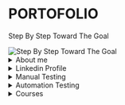 # PORTOFOLIO
Step By Step Toward The Goal



<picture>
 <img alt="Step By Step Toward The Goal"  src="https://i.postimg.cc/dVdnF4s2/Screenshot-1.png">
</picture>


<details>
<summary>About me</summary>
 
 
 
 
<picture>
<img alt="Step By Step Toward The Goal"  src="https://i.postimg.cc/PrrBtXz4/Screenshot-4.png">
</picture>

 

I am a positive-thinking person who possesses two sides of power. On one hand, I am organised, structured and attentive to detail due to my background as electronic enginner and manual tester. And on the other, due to my personality, I love to communicate with people and solve problems.I believe that so far I have formed a knowledge base, a way of thinking, which will help me to progress in my career in the future.
I am a punctual person with good communication skills, as a result I integrate extremely easily in a group. I like to learn different new things, to apply them and I can say that I am one of the people oriented towards evolution, progress, everything acquired through the accumulation of knowledge and skills.
I like to respond to the challenge of new situations because I am a dynamic, creative person, with a strategic and  communicative thinking.
</details>




<details>
<summary>Linkedin Profile</summary>
 
[CHECK IT OUT](https://www.linkedin.com/in/popa-georgian-victor-013775222/)
 
 
</details>



<details>
<summary>Manual Testing</summary>
 
 # CONTENT
 
 [CHECK IT OUT](https://github.com/PopaGeorgianVictor/PORTOFOLIO#check-it-out)
    
 [Test Planning](https://github.com/PopaGeorgianVictor/PORTOFOLIO#test-planning)
   * [Analize the product](https://github.com/PopaGeorgianVictor/PORTOFOLIO#analize-the-product)
   * [Develop Test Strategy](https://github.com/PopaGeorgianVictor/PORTOFOLIO#develop-test-strategy)
        - [Evaluate Situation](https://github.com/PopaGeorgianVictor/PORTOFOLIO#1-evaluate-situation)
        - [Identify Testing Type](https://github.com/PopaGeorgianVictor/PORTOFOLIO#2--identify-testing-type)
        - [Document Risk & Issues](https://github.com/PopaGeorgianVictor/PORTOFOLIO#3-document-risk--issues)
        - [Create Test Logistics](https://github.com/PopaGeorgianVictor/PORTOFOLIO#4-create-test-logistics)
   * [Define Test Objective](https://github.com/PopaGeorgianVictor/PORTOFOLIO#define-test-objective) 
   * [Define Test Criteria](https://github.com/PopaGeorgianVictor/PORTOFOLIO#define-test-criteria)
        - [Entry Criteria - definition on done](https://github.com/PopaGeorgianVictor/PORTOFOLIO#entry-criteria---definition-on-done)
        - [Exit Criteria - definition on ready](https://github.com/PopaGeorgianVictor/PORTOFOLIO#exit-criteria---definition-on-ready)
 
 [Test Analysis & Design](https://github.com/PopaGeorgianVictor/PORTOFOLIO#test-analysis--design)  
 
 [Test Implementations](https://github.com/PopaGeorgianVictor/PORTOFOLIO#test-implementations) 
 
 [Test Executation](https://github.com/PopaGeorgianVictor/PORTOFOLIO#test-executation) 
 
 [Bug Life Cycle](https://github.com/PopaGeorgianVictor/PORTOFOLIO#bug-life-cycle) 
 
 
 # CHECK IT OUT
 
[CHECK IT OUT](https://docs.google.com/spreadsheets/d/1HIpymEp777sx4xhyFXULMb06Nswx47x6xFSXpTJRZws/edit#gid=960777853)

  * ### can create test planning 
  * ### can create bug report
  * ### can perform manual functional and usability testing of web applications
  * ### can create test cases and execute them in a test management tool
  * ### can create bug reports for the defects found and link them with the appropriate requirement
  * ### can analyze efficiently functional documentation and point out the right questions to ensure that defects are found early
  * ### can apply test design techniques such as boundary value analisys, equivalence paritioning to derive test cases
  * ### gained hands-on experience by web testing applications 
  * ### familiar with Agile Methodology
 
 ## Methodologies
 
 A software development methodology is a series of procedures that describe how the team organizes itself in order to create a software product.
 
 There are several software development methodologies:
 
 * ### waterfall
 * ### agile
 * ### v - model
 
 ### Waterfall
 
 <picture>
 <img alt="Step By Step Toward The Goal"  src="https://i.postimg.cc/mkQD8Knt/Screenshot-1.png">
</picture>
 
 A software development methodology that involves the development of activities in the cascade (that is, the result of one stage represents input data for the next stage).It is a more rigid methodology that requires the completion of a stage completely before starting the next stage

* we finish the business requirements
* we finished the development
* we finished the testing
* we launch the product
 
 Disadvantages:

* if we want to change something in the middle of the development / testing process (that is, we changed our mind and want something else, or we want something additional) then a new project must be created that follows all the previous stages, with a separate budget and timeline
* the feedback from the client is received at the end and we will not have much time for adjustment


Benefits:

* we have an exact budget and we know from the beginning how much we will pay
* we know exactly how the product will look from the beginning
* we know when we have to finish creating / testing the product


 ### Agile
 
 <picture>
 <img alt="Step By Step Toward The Goal"  src="https://i.postimg.cc/zvCd8SvV/agile-777x437.png">
</picture>

 
A software development methodology that involves developing the product in pieces in a series of mini-development projects.It is a more flexible methodology that allows changes and provides early feedback.

 Disadvantages:

* we don't know exactly how the product will look at the beginning (we have a sketch but we don't know exactly)
* if we don't know how the product will look, we don't even know how much it will cost us
* if we don't know how complex the product will be, we don't know exactly how long it will last
* if the team does not communicate well and there are conflicts in the team, the chances of the product failing increase considerably
* documentation is created, but briefer and only for essential things, which makes the need for essential communication
* it is not recommended when we have projects with a tight deadline or a limited budget

 Benefits:

* it is more flexible and allows making changes during the software development / testing process
* we receive early feedback related to the functionality of the product and have greater certainty about the final quality of the product from the point of view of the customer's needs

 
 ## Test Planning
 
 
 <picture>
 <img alt="Step By Step Toward The Goal"  src="https://i.postimg.cc/qR27LLFQ/Screenshot-2.png">
</picture>
 
 
 ### Analize the product
       
 * Who will use the website ?
 * What is it used for ?
 * How will it work ?
 * What are software/ hardware the product uses ?
 
  <picture>
 <img alt="Step By Step Toward The Goal"  src="https://i.postimg.cc/Bvz0KKQp/Screenshot-3.png">
</picture>
 
 
 ###  Develop Test Strategy
 
 <picture>
 <img alt="Step By Step Toward The Goal"  src="https://i.postimg.cc/L63gBCpX/Screenshot-1.png">
</picture>
 
 
 #### 1. Evaluate Situation
  
 * the components of the system to be tested are defined as “in scope“ -  Functional Testing, Api Testing
 * the components of the system that will not be tested also need to be clearly defined as being “out of scope.” -  Database Testing, hardware & any other external interfaces
 
 #### 2.  Identify Testing Type
 
  <picture>
 <img alt="Step By Step Toward The Goal"  src="https://i.postimg.cc/NFq08YnV/Screenshot-2.png">
</picture>
 
 
 #### 3. Document Risk & Issues
 
 |Risk   | 	Mitigation  |
|-----:|---------------|
| Team member lack the required skills for website testing     |      Plan training course to skill up your members          |
|     The project schedule is too tight; it’s hard to complete this project on time |     Set test priority for each of the test activity        |
|    A lack of cooperation negatively affects your employees’ productivity   |      Encourage each team member in his task, and inspire them to greater efforts.       |
 |     Wrong budget estimate and cost overruns |          Establish the scope before beginning work, pay a lot of attention to project planning and constantly track and measure the progress    |

 #### 4. Create Test Logistics

 ##### 4.1 Who will test ?   
 
 * ability to understand customers point of view
 * strong desire for quality
 * attention to detail
 * good cooperation
 
 ##### 4.2 When will the test occur ?
 
 <picture>
 <img alt="Step By Step Toward The Goal"  src="https://i.postimg.cc/P5kW4p9X/Screenshot-3.png">
 </picture>
 
 
  ###  Define Test Objective
  
  * checking that whether website  functionality is working as expected without any error or bugs in real business environment
  * check that the external interface of the website such as UI is working as expected and & meet the customer need
  * verify the usability of the website
 
 ### Define Test Criteria
 
 ####  Entry Criteria - definition on done
 ####  Exit Criteria - definition on ready
 
  <picture>
 <img alt="Step By Step Toward The Goal"  src="https://i.postimg.cc/WzXTQDjJ/Screenshot-1.png">
 </picture>
 
 ## Test Analysis & Design
  
   * reviewing the test basis (such as requirements, software integrity level1(risk level), risk analysis reports, architecture, design, interface specifications)
   * evaluating testability of the test basis and test objects
   * identifying and prioritizing test conditions based on analysis of test items, the specification, behavior and structure of the software
   * designing and prioritizing high level test cases
   * identifying necessary test data to support the test conditions and test cases
   * designing the test environment setup and identifying any required infrastructure and tools
   * creating bi-directional traceability between test basis and test cases
 
  <picture>
 <img alt="Step By Step Toward The Goal"  src="https://i.postimg.cc/rpfGwTcX/Screenshot-2.png">
 </picture>
 
 ## Test Implementations
 
 * ensuring that the test environment is in place
 * ensuring every test case is well documented and reviewed
 * putting test environment in a state of readiness
 * checking against explicit and implicit entry criteria for the specified test level
 * describing test environment as well as test data in great detail
 * performing code acceptance check by running it on test environment
 
 
  ## Test Executation
 
  * PASS: test procedure is executed and the expected result is satisfied
  * FAIL: test procedure is executed and the expected result is not satisfied
  * INCONCLUSIVE: test procedure is executed and requires further analysis to have a clear result
  * BLOCK: test procedure cannot be executed due to the fact that at least one of the test case preconditions are not met
  * DEFERED: test procedure is not executed yet and deferred for a future test cycle/release for execution
  * IN PROGRESS: test procedure is currently being executed
  
 <picture>
 <img alt="Step By Step Toward The Goal"  src="https://i.postimg.cc/1XK5ntkR/Screenshot-1.png">
 </picture>
 
 
  ## Bug Life Cycle
 
 
 <picture>
 <img alt="Step By Step Toward The Goal"  src="https://i.postimg.cc/Wbqz2N3Z/Screenshot-2.png">
 </picture>
</details>

<details>
<summary>Automation Testing</summary>

 # CONTENT
 
 
 [PYTHON](https://github.com/PopaGeorgianVictor/PORTOFOLIO#python)
 
 [SELENIUM](https://github.com/PopaGeorgianVictor/PORTOFOLIO#selenium)
 
 [HOMEWORK](https://github.com/PopaGeorgianVictor/HOMEWORK)
 
 [PRESENTATION SITE](https://popageorgianvictor.github.io/PRESENTATION-SITE/)
 
 [TESTING WEBPAGES](https://github.com/PopaGeorgianVictor/PUBLISHED-WEBPAGES)
 
 [WAY 2 AUTOMATION](https://github.com/PopaGeorgianVictor/WAY-2-AUTOMATION)
 
 [SELENIUM UnitTest](https://github.com/PopaGeorgianVictor/SELENIUM-UnitTest)
 
 [BDD-POM Theory](https://github.com/PopaGeorgianVictor/PORTOFOLIO#bdd-pom)
 
 [BDD-POM Practice](https://github.com/PopaGeorgianVictor/BDD-POM)
 
 ### PYTHON

 
 [Variables. Data Types](https://github.com/PopaGeorgianVictor/PORTOFOLIO#variables-data-types)
   * [Basic rules for naming variables](https://github.com/PopaGeorgianVictor/PORTOFOLIO#basic-rules-for-naming-variables)
   * [Type() Function](https://github.com/PopaGeorgianVictor/PORTOFOLIO#type-function)
   * [String Format and Input Function](https://github.com/PopaGeorgianVictor/PORTOFOLIO#string-format-and-input-function)
 
  [Operators](https://github.com/PopaGeorgianVictor/PORTOFOLIO#operators)
   * [Arithmetic operators](https://github.com/PopaGeorgianVictor/PORTOFOLIO#arithmetic-operators)
   * [Assignment operators](https://github.com/PopaGeorgianVictor/PORTOFOLIO#assignment-operators)
   * [Comparison operators](https://github.com/PopaGeorgianVictor/PORTOFOLIO#comparison-operators)
   * [Logical operators](https://github.com/PopaGeorgianVictor/PORTOFOLIO#logical-operators)
   * [Identity operators](https://github.com/PopaGeorgianVictor/PORTOFOLIO#identity-operators)
   * [Membership operators](https://github.com/PopaGeorgianVictor/PORTOFOLIO#membership-operators)
   * [Bitwise operators](https://github.com/PopaGeorgianVictor/PORTOFOLIO#bitwise-operators)
 
 [Conditionals](https://github.com/PopaGeorgianVictor/PORTOFOLIO#conditionals)
   * [Indentation](https://github.com/PopaGeorgianVictor/PORTOFOLIO#indentation)
   * [IF statement](https://github.com/PopaGeorgianVictor/PORTOFOLIO#we-can-only-use-if-statement-)
   * [IF and ELSE statements](https://github.com/PopaGeorgianVictor/PORTOFOLIO#we-can-use-if-and-else-statements-together-)
   * [IF ELIF and ELSE statements](https://github.com/PopaGeorgianVictor/PORTOFOLIO#we-can-use-one-or-more-elif-with-if-and-else-statements-)
   * [For Loop With If Statement](https://github.com/PopaGeorgianVictor/PORTOFOLIO#for-loop-with-if-statement)
   * [And / Or Operators with If Else](https://github.com/PopaGeorgianVictor/PORTOFOLIO#using-and--or-operators-with-python-if-else)
   * [Nested If Statements](https://github.com/PopaGeorgianVictor/PORTOFOLIO#nested-if-statements)
   * [Loops](https://github.com/PopaGeorgianVictor/PORTOFOLIO#loops)
 
 [Lists](https://github.com/PopaGeorgianVictor/PORTOFOLIO#lists)
   * [Basics](https://github.com/PopaGeorgianVictor/PORTOFOLIO#basics)
   * [Methods](https://github.com/PopaGeorgianVictor/PORTOFOLIO#methods)
   * [Creation](https://github.com/PopaGeorgianVictor/PORTOFOLIO#creation)
   * [Type Function](https://github.com/PopaGeorgianVictor/PORTOFOLIO#type-function-1)
   * [The list() Constructor](https://github.com/PopaGeorgianVictor/PORTOFOLIO#the-list-constructor)
   * [Length](https://github.com/PopaGeorgianVictor/PORTOFOLIO#length)
   * [Access List Items](https://github.com/PopaGeorgianVictor/PORTOFOLIO#access-list-items)
   * [Check if Item Exists](https://github.com/PopaGeorgianVictor/PORTOFOLIO#check-if-item-exists)
   * [Change Item Value](https://github.com/PopaGeorgianVictor/PORTOFOLIO#change-item-value)
   * [Change a Range of Item Values](https://github.com/PopaGeorgianVictor/PORTOFOLIO#change-a-range-of-item-values)
   * [Insert Items](https://github.com/PopaGeorgianVictor/PORTOFOLIO#insert-items)
   * [Add Item](https://github.com/PopaGeorgianVictor/PORTOFOLIO#add-item)
   * [Remove Item](https://github.com/PopaGeorgianVictor/PORTOFOLIO#remove-item)
   * [Remove Specified Index](https://github.com/PopaGeorgianVictor/PORTOFOLIO#remove-specified-index)
   * [Delete](https://github.com/PopaGeorgianVictor/PORTOFOLIO#delete)
   * [Clear](https://github.com/PopaGeorgianVictor/PORTOFOLIO#clear)
   * [Loop Through a List](https://github.com/PopaGeorgianVictor/PORTOFOLIO#loop-through-a-list)
   * [Loop Through the Index Numbers](https://github.com/PopaGeorgianVictor/PORTOFOLIO#loop-through-the-index-numbers)
   * [Using a While Loop](https://github.com/PopaGeorgianVictor/PORTOFOLIO#using-a-while-loop)
   * [Looping Using List Comprehension](https://github.com/PopaGeorgianVictor/PORTOFOLIO#looping-using-list-comprehension)
   * [List Comprehension](https://github.com/PopaGeorgianVictor/PORTOFOLIO#list-comprehension)
   * [Sorting](https://github.com/PopaGeorgianVictor/PORTOFOLIO#sorting)
   * [Copy](https://github.com/PopaGeorgianVictor/PORTOFOLIO#copy)
   * [Join](https://github.com/PopaGeorgianVictor/PORTOFOLIO#join)
 
 [Tuples](https://github.com/PopaGeorgianVictor/PORTOFOLIO#tuples)
   * [Basics](https://github.com/PopaGeorgianVictor/PORTOFOLIO#basics-1)
   * [Creation](https://github.com/PopaGeorgianVictor/PORTOFOLIO#creation-1)
   * [Length](https://github.com/PopaGeorgianVictor/PORTOFOLIO#length-1)
   * [Access Tuple Items](https://github.com/PopaGeorgianVictor/PORTOFOLIO#access-tuple-items)
   * [Update](https://github.com/PopaGeorgianVictor/PORTOFOLIO#update)
   * [Remove](https://github.com/PopaGeorgianVictor/PORTOFOLIO#remove)
   * [Unpack](https://github.com/PopaGeorgianVictor/PORTOFOLIO#unpack)
   * [Loop](https://github.com/PopaGeorgianVictor/PORTOFOLIO#loop)
   * [Join](https://github.com/PopaGeorgianVictor/PORTOFOLIO#join-1)
   * [Methods](https://github.com/PopaGeorgianVictor/PORTOFOLIO#methods-1)
 
 
 [Sets](https://github.com/PopaGeorgianVictor/PORTOFOLIO#sets)
   * [Basics](https://github.com/PopaGeorgianVictor/PORTOFOLIO#basics-2)
   * [Creation](https://github.com/PopaGeorgianVictor/PORTOFOLIO#creation-2)
   * [Length](https://github.com/PopaGeorgianVictor/PORTOFOLIO#length-2)
   * [Access Set Items](https://github.com/PopaGeorgianVictor/PORTOFOLIO#access-set-items)
   * [Add Items](https://github.com/PopaGeorgianVictor/PORTOFOLIO#add-items)
   * [Remove](https://github.com/PopaGeorgianVictor/PORTOFOLIO#remove-1)
   * [Loop](https://github.com/PopaGeorgianVictor/PORTOFOLIO#loop-1)
   * [Join](https://github.com/PopaGeorgianVictor/PORTOFOLIO#join-2)
   * [Methods](https://github.com/PopaGeorgianVictor/PORTOFOLIO#methods-2)
 
 
  [Dictionaries](https://github.com/PopaGeorgianVictor/PORTOFOLIO#dictionaries)
   * [Basics](https://github.com/PopaGeorgianVictor/PORTOFOLIO#basics-3)
   * [Creation](https://github.com/PopaGeorgianVictor/PORTOFOLIO#creation-3)
   * [Length](https://github.com/PopaGeorgianVictor/PORTOFOLIO#length-3)
   * [Access Items](https://github.com/PopaGeorgianVictor/PORTOFOLIO#accessing-items)
   * [Change](https://github.com/PopaGeorgianVictor/PORTOFOLIO#change)
   * [Add](https://github.com/PopaGeorgianVictor/PORTOFOLIO#add)
   * [Remove](https://github.com/PopaGeorgianVictor/PORTOFOLIO#remove-2)
   * [Loop](https://github.com/PopaGeorgianVictor/PORTOFOLIO#loop-2)
   * [Copy](https://github.com/PopaGeorgianVictor/PORTOFOLIO#copy-1)
   * [Nested](https://github.com/PopaGeorgianVictor/PORTOFOLIO#nested)
   * [Methods](https://github.com/PopaGeorgianVictor/PORTOFOLIO#methods-3)
 
  [Functions](https://github.com/PopaGeorgianVictor/PORTOFOLIO#functions)
   * [Basics](https://github.com/PopaGeorgianVictor/PORTOFOLIO#basics-4)
   * [Creating](https://github.com/PopaGeorgianVictor/PORTOFOLIO#creating)
   * [Calling](https://github.com/PopaGeorgianVictor/PORTOFOLIO#calling)
   * [Arguments/Parameters](https://github.com/PopaGeorgianVictor/PORTOFOLIO#argumentsparameters)
   * [Return](https://github.com/PopaGeorgianVictor/PORTOFOLIO#return)
   * [The pass Statement](https://github.com/PopaGeorgianVictor/PORTOFOLIO#the-pass-statement)
   
   
  
  [Classes/Objects](https://github.com/PopaGeorgianVictor/PORTOFOLIO#classesobjects)
   * [Basics](https://github.com/PopaGeorgianVictor/PORTOFOLIO#basics-5)
   * [Create a Class](https://github.com/PopaGeorgianVictor/PORTOFOLIO#create-a-class)
   * [Create Object](https://github.com/PopaGeorgianVictor/PORTOFOLIO#create-object)
   * [The init() Function](https://github.com/PopaGeorgianVictor/PORTOFOLIO#the-init-function)
   * [The str() Function](https://github.com/PopaGeorgianVictor/PORTOFOLIO#the-str-function)
   * [Object Methods](https://github.com/PopaGeorgianVictor/PORTOFOLIO#the-pass-statement)
   * [The self Parameter](https://github.com/PopaGeorgianVictor/PORTOFOLIO#the-self-parameter)
   * [Modify Object Properties](https://github.com/PopaGeorgianVictor/PORTOFOLIO#modify-object-properties)
 
  [The Four Pillars](https://github.com/PopaGeorgianVictor/PORTOFOLIO#the-four-pillars)
   * [Inheritance](https://github.com/PopaGeorgianVictor/PORTOFOLIO#inheritance)
   * [Polymorphism](https://github.com/PopaGeorgianVictor/PORTOFOLIO#polymorphism)
   * [Encapsulation](https://github.com/PopaGeorgianVictor/PORTOFOLIO#encapsulation)
   * [Abstraction](https://github.com/PopaGeorgianVictor/PORTOFOLIO#abstraction)
   
  ### SELENIUM
 
  [Navigating](https://github.com/PopaGeorgianVictor/PORTOFOLIO#navigating)
 
  [Locating Elements](https://github.com/PopaGeorgianVictor/PORTOFOLIO#locating-elements)
   * [ID](https://github.com/PopaGeorgianVictor/PORTOFOLIO#id)
   * [Name](https://github.com/PopaGeorgianVictor/PORTOFOLIO#name)
   * [LinkText & ParialLinkText](https://github.com/PopaGeorgianVictor/PORTOFOLIO#linktext--pariallinktext)
   * [Tag Name](https://github.com/PopaGeorgianVictor/PORTOFOLIO#tag-name)
   * [Class Name](https://github.com/PopaGeorgianVictor/PORTOFOLIO#class-name)
   * [CSS Selectors](https://github.com/PopaGeorgianVictor/PORTOFOLIO#css-selectors)
   * [XPath](https://github.com/PopaGeorgianVictor/PORTOFOLIO#xpath)
 
   [Interacting with Webpage](https://github.com/PopaGeorgianVictor/PORTOFOLIO#interacting-with-webpage)
   * [Performing click event](https://github.com/PopaGeorgianVictor/PORTOFOLIO#performing-click-event-)
   * [Sending inputs](https://github.com/PopaGeorgianVictor/PORTOFOLIO#sending-inputs-)
   * [Clearing inputs](https://github.com/PopaGeorgianVictor/PORTOFOLIO#clearing-inputs-)
   * [Navigating backward/forward in browser history](https://github.com/PopaGeorgianVictor/PORTOFOLIO#navigating-backwardforward-in-browser-history-)
   * [Refresh/reload a web page](https://github.com/PopaGeorgianVictor/PORTOFOLIO#refreshreload-a-web-page-)
   * [Closing browser](https://github.com/PopaGeorgianVictor/PORTOFOLIO#closing-browser-)
   * [Maximize web window](https://github.com/PopaGeorgianVictor/PORTOFOLIO#maximize-web-window-)
 
   [Waits](https://github.com/PopaGeorgianVictor/PORTOFOLIO#waits)
   * [Implicit Waits](https://github.com/PopaGeorgianVictor/PORTOFOLIO#implicit-waits)
   * [Explicit Waits](https://github.com/PopaGeorgianVictor/PORTOFOLIO#explicit-waits)
 
  
   [Handling Complex Element](https://github.com/PopaGeorgianVictor/PORTOFOLIO#handling-complex-element)
   * [Radio Button](https://github.com/PopaGeorgianVictor/PORTOFOLIO#radio-button)
   * [Checkboxes](https://github.com/PopaGeorgianVictor/PORTOFOLIO#checkboxes)
   * [Dropdown](https://github.com/PopaGeorgianVictor/PORTOFOLIO#dropdown)
   * [Is Element Present ?](https://github.com/PopaGeorgianVictor/PORTOFOLIO#is-element-present-)
   * [Windows & Tabs](https://github.com/PopaGeorgianVictor/PORTOFOLIO#windows--tabs)
   * [iFrames](https://github.com/PopaGeorgianVictor/PORTOFOLIO#iframes)
   * [Alerts. Prompt. Confirm](https://github.com/PopaGeorgianVictor/PORTOFOLIO#alerts-prompt-confirm)
 
   [Handling Complex User Gestures](https://github.com/PopaGeorgianVictor/PORTOFOLIO#handling-complex-user-gestures)
   * [Mouse Over](https://github.com/PopaGeorgianVictor/PORTOFOLIO#mouse-over)
   * [Right Click](https://github.com/PopaGeorgianVictor/PORTOFOLIO#right-click)
   * [Resizable](https://github.com/PopaGeorgianVictor/PORTOFOLIO#resizable)
   * [Sliders](https://github.com/PopaGeorgianVictor/PORTOFOLIO#sliders)
  
 
  ### BDD-POM
 


 # CHECK IT OUT
 
[CHECK IT OUT](https://github.com/PopaGeorgianVictor/HOMEWORK)
 
 * ### knowledge about Python Programming
 * ### able to write simple functions and algorithms
 * ### able to comprehend easy codes
 * ### knowledge about OOP
 * ### knowledge about Selenium WebDriver
 * ### knowledge about API Testing
 * ### knowledge about BDD
 * ### develop framework for automated testing
 * ### working with PyCharm IDE
 
 # PYTHON
 
   <picture>
 <img alt="Step By Step Toward The Goal"  src="https://i.postimg.cc/s2z3dhx6/Screenshot-1.png">
 </picture>
 
 
 # Variables. Data Types 
 
 <picture>
 <img alt="Step By Step Toward The Goal"  src="https://i.postimg.cc/yNydXyPt/Screenshot-7.png">
 </picture>
 
 * python variables are the containers that we store data values in them
 * when we assing this value, the variable is automatically created
 * we can assign a number, a string, a list, a tuple, a set, a dictionary  to python variables
 * we can change the value of a variable multiple times in our code
 * while we assign a value to the variables, if it is the same value, we can do this in one line
 * variables can be overwritten
 * data types are properties of variables, functions or methods that instruct the system about the stored value (for variables) or the returned result (for functions and    methods)
 
 
 <picture>
 <img alt="Step By Step Toward The Goal"  src="https://i.postimg.cc/cLdPZyfW/Screenshot-1.png">
 </picture>
 
 
 <picture>
 <img alt="Step By Step Toward The Goal"  src="https://i.postimg.cc/cLfPG1vX/Screenshot-1.png">
 </picture>
 
 
 <picture>
 <img alt="Step By Step Toward The Goal"  src="https://i.postimg.cc/Rh3c5FZF/Screenshot-3.png">
 </picture>
 
 
 <picture>
 <img alt="Step By Step Toward The Goal"  src="https://i.postimg.cc/zXwX0NJY/Screenshot-1.png">
 </picture>
 
## Basic rules for naming variables:

* it must start with a lowercase letter
* it must not have spaces - if the variable name consists of several words, then the variable name can follow the camelCase or snake_case format
* it must not start with numbers
* it must not start with special characters
 
  
 <picture>
 <img alt="Step By Step Toward The Goal"  src="https://i.postimg.cc/pXMD1KFh/Screenshot-2.png">
 </picture>

 
 ## Type() Function
 
  <picture>
 <img alt="Step By Step Toward The Goal"  src="https://i.postimg.cc/fRN7rm1q/Screenshot-1.png">
 </picture>
 
 
 ## String Format and Input Function
 
   <picture>
 <img alt="Step By Step Toward The Goal"  src="https://i.postimg.cc/1tZRw0XP/Screenshot-1.png">
 </picture>


# Operators
 
 ## There are different python operators. We can divide them into seven categories like below:
 
  
 * ### Arithmetic operators
 * ### Assignment operators
 * ### Comparison operators
 * ### Logical operators
 * ### Identity operators
 * ### Membership operators
 * ### Bitwise operators
 
 ##  Arithmetic operators
 <picture>
 <img alt="Step By Step Toward The Goal"  src="https://i.postimg.cc/4NHJ40yS/Screenshot-1.png">
 </picture>
 
 ## Assignment operators
 
 <picture>
 <img alt="Step By Step Toward The Goal"  src="https://i.postimg.cc/pX81VNbr/Screenshot-1.png">
 </picture>
 
 ## Comparison operators
 
 <picture>
 <img alt="Step By Step Toward The Goal"  src="https://i.postimg.cc/Jtw63xJR/Screenshot-1.png">
 </picture>
 
 ## Logical operators
 
 ### To combine conditional statements, we use python logical operators. There are three logical operators in python. These are:
 
 * and operator returns True, if both statements are true
 * or operator returns True, if one of the statements is true
 * not operator reverse the result, returns False if the result is true
 
 <picture>
 <img alt="Step By Step Toward The Goal"  src="https://i.postimg.cc/437mh1J8/317014639-5554931907888785-2170159366802940526-n.jpg">
 </picture>
 
   
 <picture>
 <img alt="Step By Step Toward The Goal"  src="https://i.postimg.cc/Dzn77dSJ/Screenshot-1.png">
 </picture>
 
 
 ## Identity operators
 
 ### Python Identity Operators are the operators that are used to compare the objects. This is not only a comparison about their value, but also their location in the memory. These operators check that if they are the same object or not. Below, you can find these Python Identity Operators
 
 * is operator checks that if both objects are the same object. If yes, it returns True
 * is not operator checks that if both objects are different objects. If yes, it returns True
 
 <picture>
 <img alt="Step By Step Toward The Goal"  src="https://i.postimg.cc/C1HNW8R4/Screenshot-1.png">
 </picture>
 
 
 ## Membership operators
 
 ### Python Membership Operators are used to check the members of a sequence. To do this, it uses two operators:
 
 * in operator returns True, if it finds the value as a member in the sequence
 * not in operator return True, if it do not find the value as a members in the sequence
 
  <picture>
 <img alt="Step By Step Toward The Goal"  src="https://i.postimg.cc/htgRQkmy/Screenshot-1.png">
 </picture>
 
 
 ## Bitwise operators
 
 ### Lastly, we will talk about Bitwise operators of python. These operators are used to compare binary numbers in python programming
 
 * & AND   - Sets each bit to 1 if both bits are 1
 * | OR    - Sets each bit to 1 if one of two bits is 1
 * ^ XOR   -  Sets each bit to 1 if only one of two bits is 1 
 * ~ NOT   -  Inverts all the bits
 * '<<' Zero fill left shift  - Shift left by pushing zeros in from the right and let the leftmost bits fall off
 * '>>' Signed right shift  - Shift right by pushing copies of the leftmost bit in from the left, and let the rightmost bits fall off
 
 
 # Conditionals
 
 * in Python one of the most used statements is Python If Else or Python Else If statements
 * with these statements we check special conditions and according to this condition, we do something
 * the usage of this statements can be differently like below
 
 ## Indentation
 
 ### Python relies on indentation (whitespace at the beginning of a line) to define scope in the code. Other programming languages often use curly-brackets for this purpose
 
 <picture>
 <img alt="Step By Step Toward The Goal"  src="https://i.postimg.cc/rpvMPYG0/Screenshot-1.png">
 </picture>
 
 ## We can only use if statement :
 
 <picture>
 <img alt="Step By Step Toward The Goal"  src="https://i.postimg.cc/GtLbY9Hp/Screenshot-2.png">
 </picture>
 
 <picture>
 <img alt="Step By Step Toward The Goal"  src="https://i.postimg.cc/N0pRh2m6/Screenshot-2.png">
 </picture>
 
 ### We can use if and else statements together :
 
 <picture>
 <img alt="Step By Step Toward The Goal"  src="https://i.postimg.cc/BnDRS4n7/Screenshot-1.png">
 </picture>
 
  <picture>
 <img alt="Step By Step Toward The Goal"  src="https://i.postimg.cc/J4Z7HwTv/Screenshot-1.png">
 </picture>

 
  <picture>
 <img alt="Step By Step Toward The Goal"  src="https://i.postimg.cc/zGdf8C2G/Screenshot-2.png">
 </picture>
 
  <picture>
 <img alt="Step By Step Toward The Goal"  src="https://i.postimg.cc/SxnBYcNs/Screenshot-1.png">
 </picture>
 
 
 ## We can use one or more elif with if and else statements :
 
 <picture>
 <img alt="Step By Step Toward The Goal"  src="https://i.postimg.cc/029Zb4qn/Screenshot-1.png">
 </picture>
 
 <picture>
 <img alt="Step By Step Toward The Goal"  src="https://i.postimg.cc/d0WpQKfz/Screenshot-3.png">
 </picture>
 
 <picture>
 <img alt="Step By Step Toward The Goal"  src="https://i.postimg.cc/NFvt6cx5/Screenshot-1.png">
 </picture>
 
  <picture>
 <img alt="Step By Step Toward The Goal"  src="https://i.postimg.cc/zvYLV4bk/Screenshot-1.png">
 </picture>
 
 <picture>
 <img alt="Step By Step Toward The Goal"  src="https://i.postimg.cc/T1QRfsr1/Screenshot-2.png">
 </picture>
 
 ## For Loop With If Statement 
 
 <picture>
 <img alt="Step By Step Toward The Goal"  src="https://i.postimg.cc/Gm09hWDg/Screenshot-4.png">
 </picture>
 
 
  <picture>
 <img alt="Step By Step Toward The Goal"  src="https://i.postimg.cc/9FQsw0dr/Screenshot-1.png">
 </picture>
 
   <picture>
 <img alt="Step By Step Toward The Goal"  src="https://i.postimg.cc/c4ZtRKTM/Screenshot-2.png">
 </picture>
 
 ## Using And / Or Operators with Python If Else 
 
 * sometimes we need to check one more condition in the if statements(there are two operators that we us efor this purposes, one of them is “and”, the other one is “or”)
 * with “and” operator, we check the given conditions and if both the conditions are provided, then the body of the if statement runs
 * with “or” operator, we check the given conditions and if one of them is provided, then the body of the if statament runs
 
 <picture>
 <img alt="Step By Step Toward The Goal"  src="https://i.postimg.cc/vHg9HRPC/Screenshot-3.png">
 </picture>


  <picture>
 <img alt="Step By Step Toward The Goal"  src="https://i.postimg.cc/ZRh2J9Gn/Screenshot-1.png">
 </picture>
 
 
 
 ## Nested If Statements
 
 * nested If Statements are the if statemetns used in another if statements
 * we can use multiple if statements inside another if statements
 
 
  <picture>
 <img alt="Step By Step Toward The Goal"  src="https://i.postimg.cc/zBscxyj8/Screenshot-1.png">
 </picture>
 
   <picture>
 <img alt="Step By Step Toward The Goal"  src="https://i.postimg.cc/FRNf3pt4/Screenshot-2.png">
 </picture>
 
   <picture>
 <img alt="Step By Step Toward The Goal"  src="https://i.postimg.cc/YqKSW8Qy/Screenshot-3.png">
 </picture>
 
 ## Loops
 
 ### Python has two primitive loop commands:
     
 * while loops
 * for loops
 
### With the while loop we can execute a set of statements as long as a condition is true
 
   <picture>
 <img alt="Step By Step Toward The Goal"  src="https://i.postimg.cc/13XLprx8/Screenshot-2.png">
 </picture>
 
### Note: remember to increment i, or else the loop will continue forever
 
 
 ### With the break statement we can stop the loop even if the while condition is true

   <picture>
 <img alt="Step By Step Toward The Goal"  src="https://i.postimg.cc/wBcZzfLb/Screenshot-3.png">
 </picture>
 
 ### With the continue statement we can stop the current iteration, and continue with the next
 
   <picture>
 <img alt="Step By Step Toward The Goal"  src="https://i.postimg.cc/8PvV3bKx/Screenshot-4.png">
 </picture>
 
 
 ### With the else statement we can run a block of code once when the condition no longer is true
 
   <picture>
 <img alt="Step By Step Toward The Goal"  src="https://i.postimg.cc/wT1hd1LC/Screenshot-5.png">
 </picture>
 
 # Lists
 
 
 ## Basics
 
 * list is created with a Square Brackets []
 * the items belong to this list is added into these square brackets with commas (,)
 * list items are ordered(items have a defined order, and that order will not change) 
 * list items are changeable(we can change, add, and remove items in a list after it has been created)
 * allow duplicate values(since lists are indexed, lists can have items with the same value)
 * list items are indexed, the first item has index [0], the second item has index [1] etc.
 
 ## Methods
 
  <picture>
 <img alt="Step By Step Toward The Goal"  src="https://i.postimg.cc/MZy3Y6xV/Screenshot-3.png">
 </picture>
 
 ## Creation
 
 <picture>
 <img alt="Step By Step Toward The Goal"  src="https://i.postimg.cc/g2Hzq93B/Screenshot-7.png">
 </picture>
 
  <picture>
 <img alt="Step By Step Toward The Goal"  src="https://i.postimg.cc/4xWS6wFT/Screenshot-8.png">
 </picture>
 
 ## Type Function
 
  <picture>
 <img alt="Step By Step Toward The Goal"  src="https://i.postimg.cc/HWrGzrqy/Screenshot-1.png">
 </picture>
 
 ## The list() Constructor
 
   <picture>
 <img alt="Step By Step Toward The Goal"  src="https://i.postimg.cc/dtqJBs9P/Screenshot-2.png">
 </picture>
 
 
 ## Length 
 
 <picture>
 <img alt="Step By Step Toward The Goal"  src="https://i.postimg.cc/bYSbBMjp/Screenshot-1.png">
 </picture>
 
 ## Access List Items
 
  <picture>
 <img alt="Step By Step Toward The Goal"  src="https://i.postimg.cc/132XWBMg/Screenshot-3.png">
 </picture>
 
   <picture>
 <img alt="Step By Step Toward The Goal"  src="https://i.postimg.cc/DfrCnYXT/Screenshot-4.png">
 </picture>
 
  <picture>
 <img alt="Step By Step Toward The Goal"  src="https://i.postimg.cc/xCMS0yK4/Screenshot-1.png">
 </picture>
 
   <picture>
 <img alt="Step By Step Toward The Goal"  src="https://i.postimg.cc/rm1FhLYs/Screenshot-2.png">
 </picture>
 
 
   <picture>
 <img alt="Step By Step Toward The Goal"  src="https://i.postimg.cc/LXDh9pk7/Screenshot-3.png">
 </picture>
 
 
   <picture>
 <img alt="Step By Step Toward The Goal"  src="https://i.postimg.cc/LXDh9pk7/Screenshot-3.png">
 </picture>
 
 ## Check if Item Exists
 
   <picture>
 <img alt="Step By Step Toward The Goal"  src="https://i.postimg.cc/d0v4p25B/Screenshot-1.png">
 </picture>
 
 ## Change Item Value
 
   <picture>
 <img alt="Step By Step Toward The Goal"  src="https://i.postimg.cc/7YSxN4d2/Screenshot-2.png">
 </picture>
 
 ## Change a Range of Item Values
 
  <picture>
 <img alt="Step By Step Toward The Goal"  src="https://i.postimg.cc/7YSxN4d2/Screenshot-2.png">
 </picture>
 
  <picture>
 <img alt="Step By Step Toward The Goal"  src="https://i.postimg.cc/GhnBRX1v/Screenshot-1.png">
 </picture>
 
  <picture>
 <img alt="Step By Step Toward The Goal"  src="https://i.postimg.cc/QMf5x1qh/Screenshot-2.png">
 </picture>
 
 ## Insert Items
 
  <picture>
 <img alt="Step By Step Toward The Goal"  src="https://i.postimg.cc/fTxNdhgg/Screenshot-3.png">
 </picture>
 
 
 
  ## Add Item
 
  <picture>
 <img alt="Step By Step Toward The Goal"  src="https://i.postimg.cc/Qx4FNJD0/Screenshot-1.png">
 </picture>
 
 ## Remove Item
 
  <picture>
 <img alt="Step By Step Toward The Goal"  src="https://i.postimg.cc/J4fWQs5R/Screenshot-2.png">
 </picture>
 
 ## Remove Specified Index
 
  <picture>
 <img alt="Step By Step Toward The Goal"  src="https://i.postimg.cc/nLdjtm47/Screenshot-4.png">
 </picture>
 
 ## Delete 
 
  <picture>
 <img alt="Step By Step Toward The Goal"  src="https://i.postimg.cc/26cKv046/Screenshot-5.png">
 </picture>
 
 ## Clear 
 
  <picture>
 <img alt="Step By Step Toward The Goal"  src="https://i.postimg.cc/j5bmRGcp/Screenshot-1.png">
 </picture>
 
 ## Loop Through a List
 
  <picture>
 <img alt="Step By Step Toward The Goal"  src="https://i.postimg.cc/3x2Z3Wqw/Screenshot-2.png">
 </picture>
 
 ## Loop Through the Index Numbers
 
  <picture>
 <img alt="Step By Step Toward The Goal"  src="https://i.postimg.cc/tCx3zYpz/Screenshot-3.png">
 </picture>
 
 ## Using a While Loop
 
  <picture>
 <img alt="Step By Step Toward The Goal"  src="https://i.postimg.cc/prGPh21h/Screenshot-4.png">
 </picture>
 
 ## Looping Using List Comprehension
 
  <picture>
 <img alt="Step By Step Toward The Goal"  src="https://i.postimg.cc/8zg0d8Qj/Screenshot-5.png">
 </picture>
 
 ## List Comprehension
 
 
  <picture>
 <img alt="Step By Step Toward The Goal"  src="https://i.postimg.cc/nLb9ckm8/Screenshot-6.png">
 </picture>

  <picture>
 <img alt="Step By Step Toward The Goal"  src="https://i.postimg.cc/NGDX7Syp/Screenshot-7.png">
 </picture>
 
  <picture>
 <img alt="Step By Step Toward The Goal"  src="https://i.postimg.cc/mrWhGyzP/Screenshot-1.png">
 </picture>
 
  <picture>
 <img alt="Step By Step Toward The Goal"  src="https://i.postimg.cc/SNpyRxQP/Screenshot-2.png">
 </picture>
 
  <picture>
 <img alt="Step By Step Toward The Goal"  src="https://i.postimg.cc/137hGmPs/Screenshot-3.png">
 </picture>
 
  <picture>
 <img alt="Step By Step Toward The Goal"  src="https://i.postimg.cc/tC9L8Z49/Screenshot-4.png">
 </picture>
 
  <picture>
 <img alt="Step By Step Toward The Goal"  src="https://i.postimg.cc/7PnR1HMd/Screenshot-5.png">
 </picture>
 
  <picture>
 <img alt="Step By Step Toward The Goal"  src="https://i.postimg.cc/SxM7rVbR/Screenshot-6.png">
 </picture>
 
 ## Sorting
 
   <picture>
 <img alt="Step By Step Toward The Goal"  src="https://i.postimg.cc/5ywNB8QQ/Screenshot-3.png">
 </picture>
 
   <picture>
 <img alt="Step By Step Toward The Goal"  src="https://i.postimg.cc/wB6J7TPk/Screenshot-4.png">
 </picture>
 
 
   <picture>
 <img alt="Step By Step Toward The Goal"  src="https://i.postimg.cc/PrWQxcJT/Screenshot-5.png">
 </picture>
 
 
   <picture>
 <img alt="Step By Step Toward The Goal"  src="https://i.postimg.cc/DzgNX0zf/Screenshot-6.png">
 </picture>
 
 ## Copy 
 
 ### We cannot copy a list simply by typing list2 = list1, because: list2 will only be a reference to list1, and changes made in list1 will automatically also be made in list2
 
   <picture>
 <img alt="Step By Step Toward The Goal"  src="https://i.postimg.cc/pryhGV4x/Screenshot-1.png">
 </picture>
 
  <picture>
 <img alt="Step By Step Toward The Goal"  src="https://i.postimg.cc/C5j16Z73/Screenshot-2.png">
 </picture>
 
 ## Join
 
### There are several ways to join, or concatenate, two or more lists in Python
 
   <picture>
 <img alt="Step By Step Toward The Goal"  src="https://i.postimg.cc/8Pck60g8/Screenshot-1.png">
 </picture>
 
   <picture>
 <img alt="Step By Step Toward The Goal"  src="https://i.postimg.cc/65tnxwZr/Screenshot-3.png">
 </picture>
 
   <picture>
 <img alt="Step By Step Toward The Goal"  src="https://i.postimg.cc/bJwWB4Tp/Screenshot-1.png">
 </picture>
 
   <picture>     
 <img alt="Step By Step Toward The Goal"  src="https://i.postimg.cc/F15PN6jf/Screenshot-2.png">
 </picture>

 
 
 
 # Tuples
 
 ## Basics
 
 * can be created with round brackets
 * are used to store multiple items in a single variable
 * items are ordered(means that the items have a defined order, and that order will not change)
 * are unchangeable(meaning that we cannot change, add or remove items after the tuple has been created)
 * items are indexed, the first item has index [0], the second item has index [1] etc.
 * allow duplicates values
 
##  Creation
 
   <picture>
 <img alt="Step By Step Toward The Goal"  src="https://i.postimg.cc/TPvcmdr4/Screenshot-7.png">
 </picture>
 
  <picture>
 <img alt="Step By Step Toward The Goal"  src="https://i.postimg.cc/CLzGZBfN/Screenshot-1.png">
 </picture>
 
   <picture>
 <img alt="Step By Step Toward The Goal"  src="https://i.postimg.cc/ZRWfJ7Z8/Screenshot-2.png">
 </picture>
 
   <picture>
 <img alt="Step By Step Toward The Goal"  src="https://i.postimg.cc/PqFJtdnN/Screenshot-4.png">
 </picture>
 
 ## Length
 
   <picture>
 <img alt="Step By Step Toward The Goal"  src="https://i.postimg.cc/6q1TQwvM/Screenshot-1.png">
 </picture>
 
 ## Access Tuple Items
 
 ### We can access tuple items by referring to the index number, inside square brackets
 
 <picture>
 <img alt="Step By Step Toward The Goal"  src="https://i.postimg.cc/Xv8sDDFV/Screenshot-2.png">
 </picture>
 
  <picture>
 <img alt="Step By Step Toward The Goal"  src="https://i.postimg.cc/63812f2t/Screenshot-3.png">
 </picture>
 
  <picture>
 <img alt="Step By Step Toward The Goal"  src="https://i.postimg.cc/rFsC8w42/Screenshot-4.png">
 </picture>
 
  <picture>
 <img alt="Step By Step Toward The Goal"  src="https://i.postimg.cc/kXN6Pr1P/Screenshot-5.png">
 </picture>
 
  <picture>
 <img alt="Step By Step Toward The Goal"  src="https://i.postimg.cc/TwQ74NzV/Screenshot-6.png">
 </picture>
 
  <picture>
 <img alt="Step By Step Toward The Goal"  src="https://i.postimg.cc/NFDY56Ps/Screenshot-1.png">
 </picture>
 
  <picture>
 <img alt="Step By Step Toward The Goal"  src="https://i.postimg.cc/QxFnBgzf/Screenshot-2.png">
 </picture>
 
 ## Update
 
 * once a tuple is created, you cannot change its values. Tuples are unchangeable, or immutable as it also is called
 * but there is a workaround. You can convert the tuple into a list, change the list, and convert the list back into a tuple
 
  <picture>
 <img alt="Step By Step Toward The Goal"  src="https://i.postimg.cc/4dkRNLwk/Screenshot-1.png">
 </picture>
 
 ### Since tuples are immutable, they do not have a build-in append() method, but there are other ways to add items to a tuple
   - convert into a list: Just like the workaround for changing a tuple, you can convert it into a list, add your item(s), and convert it back into a tuple
   - add tuple to a tuple. We are allowed to add tuples to tuples, so if you want to add one item, (or many), create a new tuple with the item(s), and add it to the existing tuple
 
   <picture>
 <img alt="Step By Step Toward The Goal"  src="https://i.postimg.cc/htvX9vn4/Screenshot-2.png">
 </picture>
 
   <picture>
 <img alt="Step By Step Toward The Goal"  src="https://i.postimg.cc/4dg4FND9/Screenshot-3.png">
 </picture>
 
 ### When creating a tuple with only one item, remember to include a comma after the item, otherwise it will not be identified as a tuple
 
 ## Remove
 
 ### Tuples are unchangeable, so you cannot remove items from it, but you can use the same workaround as we used for changing and adding tuple items
 
   <picture>
 <img alt="Step By Step Toward The Goal"  src="https://i.postimg.cc/nhFPT8Sh/Screenshot-4.png">
 </picture>
 
 ## Unpack
 
 * when we create a tuple, we normally assign values to it. This is called "packing" a tuple
 * but, in Python, we are also allowed to extract the values back into variables. This is called "unpacking"
 
   <picture>
 <img alt="Step By Step Toward The Goal"  src="https://i.postimg.cc/3wRpt9HG/Screenshot-5.png">
 </picture>
 
   <picture>
 <img alt="Step By Step Toward The Goal"  src="https://i.postimg.cc/8c5zSXtd/Screenshot-6.png">
 </picture>
 
   <picture>
 <img alt="Step By Step Toward The Goal"  src="https://i.postimg.cc/0QNsMMDP/Screenshot-7.png">
 </picture>
 
  
 ## Loop 
 
   <picture>
 <img alt="Step By Step Toward The Goal"  src="https://i.postimg.cc/1Xm8vh4s/Screenshot-1.png">
 </picture>
 
   <picture>
 <img alt="Step By Step Toward The Goal"  src="https://i.postimg.cc/q7G0jtK6/Screenshot-2.png">
 </picture>
 
   <picture>
 <img alt="Step By Step Toward The Goal"  src="https://i.postimg.cc/xT41rbqw/Screenshot-1.png">
 </picture>
 
 ## Join 
 
   <picture>
 <img alt="Step By Step Toward The Goal"  src="https://i.postimg.cc/LXCrqjdR/Screenshot-2.png">
 </picture>
 
   <picture>
 <img alt="Step By Step Toward The Goal"  src="https://i.postimg.cc/yxWW9hkT/Screenshot-3.png">
 </picture>
 
 ## Methods
 
   <picture>
 <img alt="Step By Step Toward The Goal"  src="https://i.postimg.cc/br6CVPYh/Screenshot-4.png">
 </picture>
 
 
 # Sets
 
 ## Basics
 
 * are written with curly brackets
 * are used to store multiple items in a single variable
 * are unordered(items in a set do not have a defined order, so we cannot be sure in which order the items will appear)
 * items can appear in a different order every time you use them, and cannot be referred to by index or key
 * are unchangeable(that we cannot change the items after the set has been created, but we can remove items and add new items)
 * duplicates not allowed(cannot have two items with the same value, duplicate values will be ignored)
 
 
 ## Creation
 
  <picture>
 <img alt="Step By Step Toward The Goal"  src="https://i.postimg.cc/76P0b2Dx/Screenshot-5.png">
 </picture>
 
 
   <picture>
 <img alt="Step By Step Toward The Goal"  src="https://i.postimg.cc/bYBXHZLr/Screenshot-1.png">
 </picture>
 
 
 ## Length
 
   <picture>
 <img alt="Step By Step Toward The Goal"  src="https://i.postimg.cc/wvY5dQ6M/Screenshot-2.png">
 </picture>
 
 
 ## Access Set Items
 
  <picture>
 <img alt="Step By Step Toward The Goal"  src="https://i.postimg.cc/NfGMLJbT/Screenshot-3.png">
 </picture>
 
 ## Add Items
 
 * once a set is created, we cannot change its items, but you can add new items
 
  <picture>
 <img alt="Step By Step Toward The Goal"  src="https://i.postimg.cc/h4dwTcZR/Screenshot-4.png">
 </picture>
 
   <picture>
 <img alt="Step By Step Toward The Goal"  src="https://i.postimg.cc/rpqcYzb4/Screenshot-5.png">
 </picture>
 
   <picture>
 <img alt="Step By Step Toward The Goal"  src="https://i.postimg.cc/x8LN3chZ/Screenshot-6.png">
 </picture>
 
 ## Remove
 
 ### To remove an item in a set, use the remove(), or the discard() method
 
   <picture>
 <img alt="Step By Step Toward The Goal"  src="https://i.postimg.cc/633hcLfm/Screenshot-7.png">
 </picture>
 
  <picture>
 <img alt="Step By Step Toward The Goal"  src="https://i.postimg.cc/vBf53q6X/Screenshot-8.png">
 </picture>
 
  <picture>
 <img alt="Step By Step Toward The Goal"  src="https://i.postimg.cc/cC60djMB/Screenshot-9.png">
 </picture>
 
   <picture>
 <img alt="Step By Step Toward The Goal"  src="https://i.postimg.cc/0NQsYFhR/Screenshot-10.png">
 </picture>
 
 ## Loop
 
 <picture>
 <img alt="Step By Step Toward The Goal"  src="https://i.postimg.cc/MKTNrVdV/Screenshot-11.png">
 </picture>
 
 ## Join
 
 ### We can use the union() method that returns a new set containing all items from both sets, or the update() method that inserts all the items from one set into another
 
   <picture>
 <img alt="Step By Step Toward The Goal"  src="https://i.postimg.cc/fW34C15D/Screenshot-12.png">
 </picture>
 
   <picture>
 <img alt="Step By Step Toward The Goal"  src="https://i.postimg.cc/CKfDmhZb/Screenshot-1.png">
 </picture>
 
 ### Both union() and update() will exclude any duplicate items
 
  <picture>
 <img alt="Step By Step Toward The Goal"  src="https://i.postimg.cc/vHMJyDbH/Screenshot-2.png">
 </picture>
 
   <picture>
 <img alt="Step By Step Toward The Goal"  src="https://i.postimg.cc/0NdSLtfN/Screenshot-3.png">
 </picture>
 
   <picture>
 <img alt="Step By Step Toward The Goal"  src="https://i.postimg.cc/QMx5ZQnk/Screenshot-4.png">
 </picture>
 
   <picture>
 <img alt="Step By Step Toward The Goal"  src="https://i.postimg.cc/2j45Tq0z/Screenshot-5.png">
 </picture>
 
 ## Methods
 
   <picture>
 <img alt="Step By Step Toward The Goal"  src="https://i.postimg.cc/LX3rgMVM/Screenshot-6.png">
 </picture>
 
 
 
 # Dictionaries
 
 ## Basics
 
 * are written with curly brackets, and have keys and values
 * items are ordered, changeable, and does not allow duplicates
 * items are presented in key:value pairs, and can be referred to by using the key name
 
 
 ## Creation
 
 
 
   <picture>
 <img alt="Step By Step Toward The Goal"  src="https://i.postimg.cc/vHzgGPxg/Screenshot-7.png">
 </picture>
 
   <picture>
 <img alt="Step By Step Toward The Goal"  src="https://i.postimg.cc/Px5hz4rc/Screenshot-1.png">
 </picture>
 
   <picture>
 <img alt="Step By Step Toward The Goal"  src="https://i.postimg.cc/vZC3vH8d/Screenshot-2.png">
 </picture>
 
 ## Length
 
   <picture>
 <img alt="Step By Step Toward The Goal"  src="https://i.postimg.cc/CMj5hvnC/Screenshot-3.png">
 </picture>
 
 ## Accessing Items
 
 ### We can access the items of a dictionary by referring to its key name, inside square brackets
   <picture>
 <img alt="Step By Step Toward The Goal"  src="https://i.postimg.cc/Y9SZSN7z/Screenshot-4.png">
 </picture>
 
   <picture>
 <img alt="Step By Step Toward The Goal"  src="https://i.postimg.cc/3xnPQb5x/Screenshot-1.png">
 </picture>
 
   <picture>
 <img alt="Step By Step Toward The Goal"  src="https://i.postimg.cc/gjHgqnG2/Screenshot-2.png">
 </picture>
 
 ### The list of the keys is a view of the dictionary, meaning that any changes done to the dictionary will be reflected in the keys list
   <picture>
 <img alt="Step By Step Toward The Goal"  src="https://i.postimg.cc/VN5sxCh2/Screenshot-3.png">
 </picture>
 
   <picture>
 <img alt="Step By Step Toward The Goal"  src="https://i.postimg.cc/tCmMrnhs/Screenshot-4.png">
 </picture>
 
 ### The list of the values is a view of the dictionary, meaning that any changes done to the dictionary will be reflected in the values list
   <picture>
 <img alt="Step By Step Toward The Goal"  src="https://i.postimg.cc/VkQjLYw7/Screenshot-5.png">
 </picture>
 
 ## Change 
 
  <picture>
 <img alt="Step By Step Toward The Goal"  src="https://i.postimg.cc/pVkWLkt3/Screenshot-6.png">
 </picture>
 
  <picture>
 <img alt="Step By Step Toward The Goal"  src="https://i.postimg.cc/ZYQQHyPC/Screenshot-7.png">
 </picture>
 
 
 ## Add 
 
  <picture>
 <img alt="Step By Step Toward The Goal"  src="https://i.postimg.cc/fy5mHdpk/Screenshot-1.png">
 </picture>
 
   <picture>
 <img alt="Step By Step Toward The Goal"  src="https://i.postimg.cc/h4CX5KhJ/Screenshot-2.png">
 </picture>
 
 ## Remove
 
   <picture>
 <img alt="Step By Step Toward The Goal"  src="https://i.postimg.cc/HL2Y8tyJ/Screenshot-3.png">
 </picture>
 
   <picture>
 <img alt="Step By Step Toward The Goal"  src="https://i.postimg.cc/2STjVwv1/Screenshot-4.png">
 </picture>
 
   <picture>
 <img alt="Step By Step Toward The Goal"  src="https://i.postimg.cc/CLxS989Y/Screenshot-5.png">
 </picture>
 
 ## Loop
 
 ### We can loop through a dictionary by using a for loop
 
 * when looping through a dictionary, the return value are the keys of the dictionary, but there are methods to return the values as well
 

   <picture>
 <img alt="Step By Step Toward The Goal"  src="https://i.postimg.cc/nrTyhCym/Screenshot-1.png">
 </picture>
 
   <picture>
 <img alt="Step By Step Toward The Goal"  src="https://i.postimg.cc/cHvhn6tY/Screenshot-2.png">
 </picture>
 
   <picture>
 <img alt="Step By Step Toward The Goal"  src="https://i.postimg.cc/q7yMMxjC/Screenshot-3.png">
 </picture>
 
   <picture>
 <img alt="Step By Step Toward The Goal"  src="https://i.postimg.cc/g01XgK2M/Screenshot-4.png">
 </picture>
 
   <picture>
 <img alt="Step By Step Toward The Goal"  src="https://i.postimg.cc/2SptNsXm/Screenshot-5.png">
 </picture>
 
 ## Copy
 
 ### We cannot copy a dictionary simply by typing dict2 = dict1, because: dict2 will only be a reference to dict1, and changes made in dict1 will automatically also be made in dict2
 
   <picture>
 <img alt="Step By Step Toward The Goal"  src="https://i.postimg.cc/Gh2yDTft/Screenshot-1.png">
 </picture>
 
   <picture>
 <img alt="Step By Step Toward The Goal"  src="https://i.postimg.cc/7YmjBdXX/Screenshot-2.png">
 </picture>
 
 ## Nested
 
 ### A dictionary can contain dictionaries, this is called nested dictionaries
   <picture>
 <img alt="Step By Step Toward The Goal"  src="https://i.postimg.cc/YCJ73TqZ/Screenshot-3.png">
 </picture>
 
 ### Or, if we want to add three dictionaries into a new dictionary
   <picture>
 <img alt="Step By Step Toward The Goal"  src="https://i.postimg.cc/rwhj2LtZ/Screenshot-4.png">
 </picture>
 
 ## Methods
  <picture>
 <img alt="Step By Step Toward The Goal"  src="https://i.postimg.cc/fyJZ5sm4/Screenshot-1.png">
 </picture>
 
 
 # Functions
 
 ## Basics
 
 * a function is a block of code which only runs when it is called
 * we can pass data, known as parameters, into a function
 * a function can return data as a result
 * the advantage of using functions is given by code economy(we write them once and use them several times)
 * in the definition, what is between the brackets are called parameters
 * a parameter is the variable listed inside the parentheses in the function definition
 * when calling, what is between the brackets are called arguments
 * an argument is the value that is sent to the function when it is called

 ### The components of a function
 
 * def -> marking the beginning of a function declaration
 * name of the function -> free text, it is recommended to be a suggestive name
 * function body -> instructions that will be executed once the function is called
 * parameters -> external information that the function may or may not need (optional)
 * return -> keyword through which we send the results of the function to the outsid
 * the body of the function is marked by indentation against the edge of the file


 ## Creating 
 
  <picture>
 <img alt="Step By Step Toward The Goal"  src="https://i.postimg.cc/zfPgqXfc/Screenshot-1.png">
 </picture>
 
 ## Calling
 
  <picture>
 <img alt="Step By Step Toward The Goal"  src="https://i.postimg.cc/qMkMZHJh/Screenshot-2.png">
 </picture>
 
 ## Arguments/Parameters
 
 * information can be passed into functions as arguments
 * arguments are specified after the function name, inside the parentheses. You can add as many arguments as you want, just separate them with a comma

 
  <picture>
 <img alt="Step By Step Toward The Goal"  src="https://i.postimg.cc/FRz35kgq/Screenshot-3.png">
 </picture>
 
 
 * ### by default, a function must be called with the correct number of arguments. Meaning that if your function expects 2 arguments, you have to call the function with 2 arguments, not more, and not less
 
  <picture>
 <img alt="Step By Step Toward The Goal"  src="https://i.postimg.cc/0yB19LpN/Screenshot-4.png">
 </picture>
 
 ### Arbitrary Arguments, *args
 
 * if you do not know how many arguments that will be passed into your function, add a * before the parameter name in the function definition
 * this way the function will receive a tuple of arguments, and can access the items accordingly
 
  <picture>
 <img alt="Step By Step Toward The Goal"  src="https://i.postimg.cc/ZR3BhGMk/Screenshot-5.png">
 </picture>
 
 ### Keyword Arguments
 
 * we can also send arguments with the key = value syntax
 * this way the order of the arguments does not matter
 
  <picture>
 <img alt="Step By Step Toward The Goal"  src="https://i.postimg.cc/50wBmQ1F/Screenshot-6.png">
 </picture>
 
  ### Arbitrary Keyword Arguments, **kwargs
  
  * if we do not know how many keyword arguments that will be passed into your function, add two asterisk: ** before the parameter name in the function definition
  * this way the function will receive a dictionary of arguments, and can access the items accordingly
  
  <picture>
 <img alt="Step By Step Toward The Goal"  src="https://i.postimg.cc/yxR8R0zw/Screenshot-7.png">
 </picture>
 
  ### Passing a List as an Argument
 
 * we can send any data types of argument to a function (string, number, list, dictionary etc.), and it will be treated as the same data type inside the function
  
  <picture>
 <img alt="Step By Step Toward The Goal"  src="https://i.postimg.cc/zDkJsDGw/Screenshot-9.png">
 </picture>
 
 ### Default Parameter Value
 
  <picture>
 <img alt="Step By Step Toward The Goal"  src="https://i.postimg.cc/2ygBRzzf/Screenshot-8.png">
 </picture>
 
 
 ## Return 
  
  <picture>
 <img alt="Step By Step Toward The Goal"  src="https://i.postimg.cc/zDkJsDGw/Screenshot-9.png">
 </picture>
 
 
 ## The pass Statement
 
 * function definitions cannot be empty, but if you for some reason have a function definition with no content, put in the pass statement to avoid getting an error.
  
  <picture>
 <img alt="Step By Step Toward The Goal"  src="https://i.postimg.cc/t4VSZ57X/Screenshot-10.png">
 </picture>
 
  # Classes/Objects 
 
   <picture>
 <img alt="Step By Step Toward The Goal"  src="https://i.postimg.cc/902PLrW8/Screenshot-1.png">
 </picture>
 
  ## Basics
 
  * object-oriented programming (OOP) is a method of structuring a program by bundling related properties and behaviors into individual objects
  * a class is a blueprint(sketch) for the object
  * an object (instance) is an instantiation of a class(when class is defined, only the description for the object is defined. Therefore, no memory or storage is allocated)
  * an object has two characteristics : attributes(for examples name,age,color) and methods(for examples singing, dancing)
  * the central pillar of OOPs - data Abstraction, Encapsulation, Inheritance, and Polymorphism
  
  
  ## Create a Class
  
  <picture>
 <img alt="Step By Step Toward The Goal"  src="https://i.postimg.cc/tRwCdXwG/Screenshot-1.png">
 </picture>
 
  ## Create Object
  
  <picture>
 <img alt="Step By Step Toward The Goal"  src="https://i.postimg.cc/Y0B7VxFN/Screenshot-2.png">
 </picture>
 
  ## The __init__() Function
  
* the examples above are classes and objects in their simplest form, and are not really useful in real life applications
* o understand the meaning of classes we have to understand the built-in __init__() function
* all classes have a function called __init__(), which is always executed when the class is being initiated
* use the __init__() function to assign values to object properties, or other operations that are necessary to do when the object is being created
* this function also called constructor  
  
    <picture>
 <img alt="Step By Step Toward The Goal"  src="https://i.postimg.cc/76n4F2np/Screenshot-3.png">
 </picture>
 
 ### Note: The __init__() function is called automatically every time the class is being used to create a new object
 
  ## The __str__() Function
  
  * the __str__() function controls what should be returned when the class object is represented as a string
  * if the __str__() function is not set, the string representation of the object is returned
  
  <picture>
 <img alt="Step By Step Toward The Goal"  src="https://i.postimg.cc/4x1V88DG/Screenshot-4.png">
 </picture>
 
  ## Object Methods
  
  * objects can also contain methods. Methods in objects are functions that belong to the object
  * let's go and create a method in the Person class
  
  <picture>
 <img alt="Step By Step Toward The Goal"  src="https://i.postimg.cc/L5z3mmbY/Screenshot-5.png">
 </picture>
 
 ### Note: The self parameter is a reference to the current instance of the class, and is used to access variables that belong to the class
 
 ## The self Parameter
 
 * the self parameter is a reference to the current instance of the class, and is used to access variables that belongs to the class
 * it does not have to be named self , you can call it whatever you like, but it has to be the first parameter of any function in the class
 
  <picture>
 <img alt="Step By Step Toward The Goal"  src="https://i.postimg.cc/gJpv4CJG/Screenshot-6.png">
 </picture>
 
 ## Modify Object Properties
 
  <picture>
 <img alt="Step By Step Toward The Goal"  src="https://i.postimg.cc/KzKRPQ7m/Screenshot-7.png">
 </picture>
 
 # The Four Pillars
 
  
  <picture>
 <img alt="Step By Step Toward The Goal"  src="https://i.postimg.cc/50bq3X9P/Screenshot-2.png">
 </picture>
 
 ## Inheritance
 
 * inheritance allows us to define a class that inherits all the methods and properties from another class
 * parent class is the class being inherited from, also called base class
 * child class is the class that inherits from another class, also called derived class
 
  <picture>
 <img alt="Step By Step Toward The Goal"  src="https://i.postimg.cc/PxPRtqc5/Screenshot-1.png">
 </picture>
 
 ### Create a Child Class
 
 * to create a class that inherits the functionality from another class, send the parent class as a parameter when creating the child class
 
  <picture>
 <img alt="Step By Step Toward The Goal"  src="https://i.postimg.cc/nzq20Q9g/Screenshot-2.png">
 </picture>
 
 ### Add the __init__() Function
 
 * so far we have created a child class that inherits the properties and methods from its parent
 * we want to add the __init__() function to the child class (instead of the pass keyword)
 * the __init__() function is called automatically every time the class is being used to create a new object
 
 
  <picture>
 <img alt="Step By Step Toward The Goal"  src="https://i.postimg.cc/SKh4NHbM/Screenshot-3.png">
 </picture>
 
  <picture>
 <img alt="Step By Step Toward The Goal"  src="https://i.postimg.cc/sgtYB9TS/Screenshot-4.png">
 </picture>
 
 ### Add properties
 
   <picture>
 <img alt="Step By Step Toward The Goal"  src="https://i.postimg.cc/NfnJ4XNG/Screenshot-5.png">
 </picture>
 
 ### Add methods
 
  <picture>
 <img alt="Step By Step Toward The Goal"  src="https://i.postimg.cc/WzT6NG2V/Screenshot-6.png">
 </picture>
 
 * if we add a method in the child class with the same name as a function in the parent class, the inheritance of the parent method will be overridden
 
 ### Types of Inheritance
 
  * Single Inheritance : enables a derived class to inherit characteristics from a single-parent class
  * Multilevel Inheritance : enables a derived class to inherit properties from an immediate parent class which in turn inherits properties from his parent class
  * Hierarchical Inheritance  : enables more than one derived class to inherit properties from a parent class
  * Multiple Inheritance : enables one derived class to inherit properties from more than one base class
 
 
  <picture>
 <img alt="Step By Step Toward The Goal"  src="https://i.postimg.cc/Gh6b8qyb/Screenshot-1.png">
 </picture>
 
  <picture>
 <img alt="Step By Step Toward The Goal"  src="https://i.postimg.cc/Z5Z4x0VQ/Screenshot-2.png">
 </picture>
 
 ## Polymorphism
 
 * means having many forms
 * defines methods in the child class that have the same name as the methods in the parent class
 * it means that the same function name can be used for different types
 
 ### With Function and Objects
 
 * we can create a function that can take any object, allowing for polymorphism
 
 
   <picture>
 <img alt="Step By Step Toward The Goal"  src="https://i.postimg.cc/5t6Y5MdY/Screenshot-1.png">
 </picture>
 
 ### With Class Methods
 
 * we have to create a for loop that iterates through a tuple of objects
 * next, you have to call the methods without being concerned about which class type each object is. We assume that these methods actually exist in each class
 
  <picture>
 <img alt="Step By Step Toward The Goal"  src="https://i.postimg.cc/65hfYRqk/Screenshot-2.png">
 </picture>
 
 ### With Inheritance
 
 * in inheritance, the child class inherits the methods from the parent class. Also, it is possible to modify a method in a child class that it has inherited from the parent class
 * this is mostly used in cases where the method inherited from the parent class doesn’t fit the child class. This process of re-implementing a method in the child class is known as Method Overriding
 
  <picture>
 <img alt="Step By Step Toward The Goal"  src="https://i.postimg.cc/sgnVsnH3/Screenshot-3.png">
 </picture>
 
  <picture>
 <img alt="Step By Step Toward The Goal"  src="https://i.postimg.cc/nVTSd6XV/Screenshot-4.png">
 </picture>
 
 ## Encapsulation
 
 * it describes the idea of wrapping data and the methods that work on data within one unit
 * this puts restrictions on accessing variables and methods directly and can prevent the accidental modification of data
 * prevent accidental change, an object’s variable can only be changed by an object’s method
 * the access modifiers : public(is accessible from inside or outside the class), private(is accessible only inside class, prefixing the member name with two underscores), protected(is accessible from inside the class and its sub-class, prefixing the member name with an underscore)
 
  <picture>
 <img alt="Step By Step Toward The Goal"  src="https://i.postimg.cc/qM7pL1Vf/Screenshot-8.png">
 </picture>
 
  <picture>
 <img alt="Step By Step Toward The Goal"  src="https://i.postimg.cc/SswNYq5y/Screenshot-6.png">
 </picture>
 
  <picture>
 <img alt="Step By Step Toward The Goal"  src="https://i.postimg.cc/2S8T3BZ7/Screenshot-9.png">
 </picture>
 
  ## Abstraction
 
 * is used to hide the irrelevant data/class in order to reduce the complexity
 * is essential to hide the core functionality from the users
 * an Abstract class can contain the both method normal and abstract method
 * an Abstract cannot be instantiated; we cannot create objects for the abstract class
 
   <picture>
 <img alt="Step By Step Toward The Goal"  src="https://i.postimg.cc/15zJ3q6c/Screenshot-10.png">
 </picture>
 
   <picture>
 <img alt="Step By Step Toward The Goal"  src="https://i.postimg.cc/cJfcbMyZ/Screenshot-11.png">
 </picture>
 
 # SELENIUM
 
   <picture>
 <img alt="Step By Step Toward The Goal"  src="https://i.postimg.cc/26hNCd22/Screenshot-12.png">
 </picture>
 
 ## Navigating 
 
 The first thing we’ll want to do with WebDriver is navigate to a link. The normal way to do this is by calling get method:
 
 * #### driver.get("url")
 
   <picture>
 <img alt="Step By Step Toward The Goal"  src="https://i.postimg.cc/Cx1CxPFJ/Screenshot-2.png">
 </picture>
 
 
 ## Locating Elements
 
 
   <picture>
 <img alt="Step By Step Toward The Goal"  src="https://i.postimg.cc/2SDsxBjZ/Screenshot-1.png">
 </picture>
 
 
   <picture>
 <img alt="Step By Step Toward The Goal"  src="https://i.postimg.cc/YShjtVck/Screenshot-2.png">
 </picture>
 
 ### To find an element:
 
 * find_element
 
 ### To find multiple elements (these methods will return a list):
 
 * find_elements
 
 ### ID
 
* the most popular way to identify web element is to use ID. ID’s are considered as the safest and fastest locator option and should always be the first priority among the multiple locators
 
  
   <picture>
 <img alt="Step By Step Toward The Goal"  src="https://i.postimg.cc/MTkt9k8Q/Screenshot-1.png">
 </picture>
 
  

 
 ### Name 
 
 * this is also an effective way to locate an element which has a name attribute. With this strategy, the first element with the value of the name attribute will be returned. If no element has a matching name attribute, then a  NoSuchElementException will be raised
 
    <picture>
 <img alt="Step By Step Toward The Goal"  src="https://i.postimg.cc/MH0Wn8zb/Screenshot-2.png">
 </picture>
 
 
 ### LinkText & ParialLinkText
 
 * you can identify the hyperlinks on a web page using this linkText. It can be determined with the help of an anchor tag (<a>). In order to create the hyperlinks on a web page, you can use the anchor tags followed by the link text. In some cases, you may need to find links by a portion of the text in a linkText element. In such situations, you can use Partial Link Text to locate elements
 
    <picture>
 <img alt="Step By Step Toward The Goal"  src="https://i.postimg.cc/0NJ16qfM/Screenshot-3.png">
 </picture>
 
 ### Tag Name
 
 * use this when you want to locate an element by tag name. With this strategy, the first element with the given tag name will be returned. If no element has a matching tag name, a NoSuchElementException will be raised
 
    <picture>
 <img alt="Step By Step Toward The Goal"  src="https://i.postimg.cc/bJHMbY2J/Screenshot-4.png">
 </picture>
 
 ### Class Name
 
 * use this when you want to locate an element by class name. With this strategy, the first element with the matching class name attribute will be returned. If no element has a matching class name attribute, a NoSuchElementException will be raised
 
  
   <picture>
 <img alt="Step By Step Toward The Goal"  src="https://i.postimg.cc/Bb7mcjZq/Screenshot-5.png">
 </picture>
 

 ### CSS Selectors
 
 #### CSS is mainly used to provide style rules for the web pages and you can use it for identifying one or more elements in the web page. The CSS selector is always the best possible way to locate complex elements in the page. With this strategy, the first element matching the given CSS selector will be returned. If no element matches the provided CSS selector, a NoSuchElementException will be raised
 
 * css selector best selector after ID
 * fast for selenium next to ID
 * easy to write
 * better than xpath (even tho u hear the word so much more !!!)
 
 #### Simply use id or class as css locator
 
 * '.' is for class
 * '#' is for id
 
 #### Example find the nav bar
 
 * css using id = #site-navigation
 * css using id = nav#site-navigation
 * css using class = .main-navigation
 * css using class = nav.main-navigation
 
 #### CHILD ELEMENT 
 
 * can chain css with '>' or ' ' (space) to find child elements.
 * '>' for direct decendent
 * '*' ' ' for any child/subchild
 * next two should give same result
 
 #### Multiple Classes 
 
 * just connect all classes with '.'
 
 #### Partialy matching attribute 
 
 *  '*' contains word
 *  ^ start with word
 *  $ ends with word * 
 
   <picture>
 <img alt="Step By Step Toward The Goal"  src="https://i.postimg.cc/YCCWBdxy/Screenshot-6.png">
 </picture>
 
### XPath
 
* XPath is the language used for locating nodes in an XML document. As HTML can be an implementation of XML (XHTML), Selenium users can leverage this powerful language to target elements in their web applications. XPath supports the simple methods of locating by id or name attributes and extends them by opening up all sorts of new possibilities such as locating the third checkbox on the page

* one of the main reasons for using XPath is when you don’t have a suitable id or name attribute for the element you wish to locate. You can use XPath to either locate the element in absolute terms (not advised), or relative to an element that does have an id or name attribute. XPath locators can also be used to specify elements via attributes other than id and name

* absolute XPaths contain the location of all elements from the root (html) and as a result are likely to fail with only the slightest adjustment to the application. By finding a nearby element with an id or name attribute (ideally a parent element) you can locate your target element based on the relationship. This is much less likely to change and can make your tests more robust

 * // relative xpath
 * / absolute xpath

* //tag[@attribute='value']
* //*[@attribute='value']
 
 
   <picture>
 <img alt="Step By Step Toward The Goal"  src="https://i.postimg.cc/WzzBvLh1/Screenshot-7.png">
 </picture>
 
 ## Interacting with Webpage
 
 ### Performing click event : 
 * the click() method is used to perform click operation on any web element
 
 
   <picture>
 <img alt="Step By Step Toward The Goal"  src="https://i.postimg.cc/RhQxdQ6c/Screenshot-1.png">
 </picture>
 
   
 ### Sending inputs : 
 * the send.keys('text') method is used to  enter text into a field
 
   <picture>
 <img alt="Step By Step Toward The Goal"  src="https://i.postimg.cc/YqZz8K7z/Screenshot-2.png">
 </picture>
 
 ### Clearing inputs : 
 * the clear() method is used to clear the inputs from the text box
 
   <picture>
 <img alt="Step By Step Toward The Goal"  src="https://i.postimg.cc/SQXr9xFx/Screenshot-3.png">
 </picture>
 
 ### Navigating backward/forward in browser history : 
 * the back() method is used to return to previous page 
 * the forward() method is used to go to the next page
 
   <picture>
 <img alt="Step By Step Toward The Goal"  src="https://i.postimg.cc/FRkLY1dt/Screenshot-4.png">
 </picture>
 
 
 ### Refresh/reload a web page : 
 * the refresh() method is used to reload page
 
  <picture>
 <img alt="Step By Step Toward The Goal"  src="https://i.postimg.cc/0yr2kFKF/Screenshot-5.png">
 </picture>
 
 ### Closing browser : 
 * the close() method is used to close current tab and quit() is used to close all tabs
 
 
   <picture>
 <img alt="Step By Step Toward The Goal"  src="https://i.postimg.cc/hjnBd5hS/Screenshot-6.png">
 </picture>
 
 
 ### Maximize web window :
 * the maximize_window() method is used to maximize web window

  <picture>
 <img alt="Step By Step Toward The Goal"  src="https://i.postimg.cc/44MW2hbc/Screenshot-7.png">
 </picture>
 
 # Waits 
 
 * most of the web apps are using AJAX techniques. When a page is loaded by the browser, the elements within that page may load at different time intervals. This makes locating elements difficult: if an element is not yet present in the DOM, a locate function will raise an ElementNotVisibleException exception. Using waits, we can solve this issue. Waiting provides some slack between actions performed - mostly locating an element or any other operation with the element
 * selenium Webdriver provides two types of waits - implicit & explicit. An explicit wait makes WebDriver wait for a certain condition to occur before proceeding further with execution. An implicit wait makes WebDriver poll the DOM for a certain amount of time when trying to locate an element.
 
  <picture>
 <img alt="Step By Step Toward The Goal"  src="https://i.postimg.cc/vZx4YBvF/Screenshot-1.png">
 </picture>
 
 ## Implicit Waits
 
 * an implicit wait tells WebDriver to poll the DOM(Document Object Model) for a certain amount of time when trying to find any element (or elements) not immediately available. The default setting is 0. Once set, the implicit wait is set for the life of the WebDriver object
 
   <picture>
 <img alt="Step By Step Toward The Goal"  src="https://i.postimg.cc/t4PRnPDN/Screenshot-8.png">
 </picture>
 
 ## Explicit Waits
 
 * an explicit wait is a code you define to wait for a certain condition to occur before proceeding further in the code. The extreme case of this is time.sleep(), which sets the condition to an exact time period to wait. There are some convenience methods provided that help you write code that will wait only as long as required. WebDriverWait in combination with ExpectedCondition is one way this can be accomplished
 
  <picture>
 <img alt="Step By Step Toward The Goal"  src="https://i.postimg.cc/brxCbpPm/Screenshot-1.png">
 </picture>
 
 #### This waits up to 10 seconds before throwing a TimeoutException unless it finds the element to return within 10 seconds. WebDriverWait by default calls the ExpectedCondition every 500 milliseconds until it returns successfully.
 
#### Some of expected condition

*  title_is
*  title_contains
*  presence_of_element_located
*  visibility_of_element_located
*  visibility_of
*  presence_of_all_elements_located
*  element_located_to_be_selected
*  element_selection_state_to_be
*  element_located_selection_state_to_be
*  alert_is_present
 
 
 # Handling Complex Element
 
  <picture>
 <img alt="Step By Step Toward The Goal"  src="https://i.postimg.cc/3xd51wMm/Screenshot-1.png">
 </picture>
 
 ## Radio Button
 
   <picture>
 <img alt="Step By Step Toward The Goal"  src="https://i.postimg.cc/KjFhRQWN/Screenshot-1.png">
 </picture>
 
 ## Checkboxes
 
  <picture>
 <img alt="Step By Step Toward The Goal"  src="https://i.postimg.cc/mr5tQsjr/Screenshot-1.png">
 </picture>
 
 ## Dropdown
 
 
  <picture>
 <img alt="Step By Step Toward The Goal"  src="https://i.postimg.cc/vTqKfKs7/Screenshot-1.png">
 </picture>
 
  
## Is Element Present ?
 
  <picture>
 <img alt="Step By Step Toward The Goal"  src="https://i.postimg.cc/Zq5hy33S/Screenshot-2.png">
 </picture>
 


## Windows & Tabs
 
  <picture>
 <img alt="Step By Step Toward The Goal"  src="https://i.postimg.cc/gjLYDyQf/Screenshot-1.png">
 </picture>
 
 ## iFrames
 
  <picture>
 <img alt="Step By Step Toward The Goal"  src="https://i.postimg.cc/VL8rpwq7/Screenshot-1.png">
 </picture>
 
  <picture>
 <img alt="Step By Step Toward The Goal"  src="https://i.postimg.cc/hPwdsYDs/Screenshot-2.png">
 </picture>
 
  <picture>
 <img alt="Step By Step Toward The Goal"  src="https://i.postimg.cc/9F5NrLT4/Screenshot-3.png">
 </picture>
 
 
  ## Alerts. Prompt. Confirm
   <picture>
 <img alt="Step By Step Toward The Goal"  src="https://i.postimg.cc/hvp7VSTT/Screenshot-4.png">
 </picture>
 
   <picture>
 <img alt="Step By Step Toward The Goal"  src="https://i.postimg.cc/xCPkS0sh/Screenshot-5.png">
 </picture>

 
 
 # Handling Complex User Gestures
 
   <picture>
 <img alt="Step By Step Toward The Goal"  src="https://i.postimg.cc/7Yfxw58Q/Screenshot-2.png">
 </picture>
 
 
 ## Mouse Hover
 
 
   <picture>
 <img alt="Step By Step Toward The Goal"  src="https://i.postimg.cc/sDrncKS2/Screenshot-2.png">
 </picture>
 
 
 ## Right Click
 
 
  
   <picture>
 <img alt="Step By Step Toward The Goal"  src="https://i.postimg.cc/25MGBxrr/Screenshot-3.png">
 </picture>
 
 
## Resizable

  <picture>
 <img alt="Step By Step Toward The Goal"  src="https://i.postimg.cc/7hX0VTbZ/Screenshot-1.png">
 </picture>

## Sliders

  <picture>
 <img alt="Step By Step Toward The Goal"  src="https://i.postimg.cc/90V3PQQL/Screenshot-1.png">
 </picture>


# BDD-POM



 
</details>
 
<details>
<summary>Courses</summary>

  <picture>
 <img alt="Step By Step Toward The Goal"  src="https://i.postimg.cc/ydb92Lqp/Screenshot-2.png">
 </picture>
 
</details>

